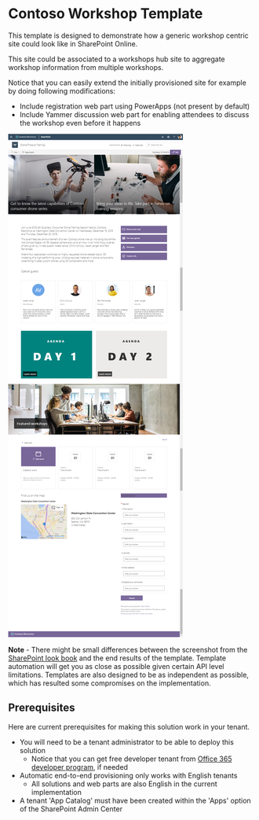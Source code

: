 # Contoso Workshop Template

This template is designed to demonstrate how a generic workshop centric site could look like in SharePoint Online.

This site could be associated to a workshops hub site to aggregate workshop information from multiple workshops.

Notice that you can easily extend the initially provisioned site for example by doing following modifications:

- Include registration web part using PowerApps (not present by default)
- Include Yammer discussion web part for enabling attendees to discuss the workshop even before it happens

![Full layout](./full-layout-workshop.png)

**Note** - There might be small differences between the screenshot from the [SharePoint look book](https://spdesign.azurewebsites.net) and the end results of the template. Template automation will get you as close as possible given certain API level limitations. Templates are also designed to be as independent as possible, which has resulted some compromises on the implementation.

## Prerequisites

Here are current prerequisites for making this solution work in your tenant.

- You will need to be a tenant administrator to be able to deploy this solution
    - Notice that you can get free developer tenant from [Office 365 developer program](https://developer.microsoft.com/en-us/office/dev-program), if needed
- Automatic end-to-end provisioning only works with English tenants
    - All solutions and web parts are also English in the current implementation
- A tenant 'App Catalog' must have been created within the 'Apps' option of the SharePoint Admin Center